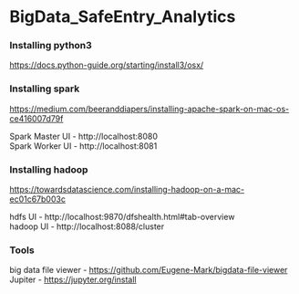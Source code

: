 # BigData_SafeEntry_Analytics

### Installing python3
https://docs.python-guide.org/starting/install3/osx/

### Installing spark
https://medium.com/beeranddiapers/installing-apache-spark-on-mac-os-ce416007d79f 

Spark Master UI - http://localhost:8080  
Spark Worker UI - http://localhost:8081

### Installing hadoop
https://towardsdatascience.com/installing-hadoop-on-a-mac-ec01c67b003c

hdfs UI - http://localhost:9870/dfshealth.html#tab-overview \
hadoop UI - http://localhost:8088/cluster
 
### Tools
big data file viewer - https://github.com/Eugene-Mark/bigdata-file-viewer  
Jupiter - https://jupyter.org/install
